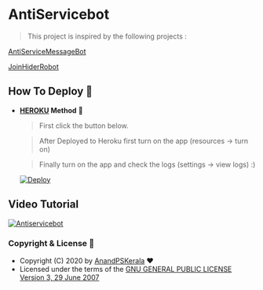 # AntiServicebot

> This project is inspired by the following projects :

[AntiServiceMessageBot](https://t.me/AntiServiceMessageBot)

[JoinHiderRobot](https://t.me/JoinHiderRobot)

## How To Deploy 👷

* **[HEROKU](https://www.heroku.com/) Method** 🔧

  > First click the button below. 

  > After Deployed to Heroku first turn on the app (resources -> turn on) 

  > Finally turn on the app and check the logs (settings -> view logs) :)

  [![Deploy](https://www.herokucdn.com/deploy/button.svg)](https://heroku.com/deploy?template=https://github.com/Ananspskerala/antiservicebot/tree/master)


## Video Tutorial
  [![Antiservicebot](https://res.cloudinary.com/marcomontalbano/image/upload/v1602564764/video_to_markdown/images/youtube--zCryDI13Ck0-c05b58ac6eb4c4700831b2b3070cd403.jpg)](https://youtu.be/zCryDI13Ck0 "Antiservicebot")

  ### Copyright & License 👮

* Copyright (C) 2020 by [AnandPSKerala](https://github.com/Anandpskerala) ❤️️
* Licensed under the terms of the [GNU GENERAL PUBLIC LICENSE Version 3, 29 June 2007](https://github.com/Anandpskerala/antiservicebot/blob/master/LICENSE)
